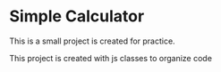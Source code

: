 # Simple Calculator

This is a small project is created for practice.

This project is created with js classes to organize code